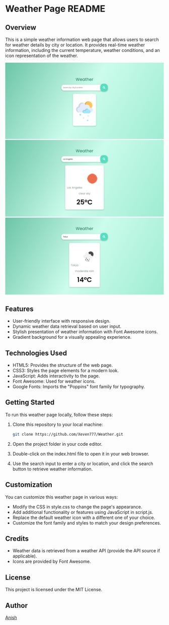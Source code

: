 # Weather Page README

## Overview

This is a simple weather information web page that allows users to search for weather details by city or location. It provides real-time weather information, including the current temperature, weather conditions, and an icon representation of the weather.

![Weather Page Screenshot](img/Site.png)
![Los Angeles Screenshot](img/LA.png)![Tokyo Screenshot](img/Tokyo.png)

## Features

- User-friendly interface with responsive design.
- Dynamic weather data retrieval based on user input.
- Stylish presentation of weather information with Font Awesome icons.
- Gradient background for a visually appealing experience.

## Technologies Used

- HTML5: Provides the structure of the web page.
- CSS3: Styles the page elements for a modern look.
- JavaScript: Adds interactivity to the page.
- Font Awesome: Used for weather icons.
- Google Fonts: Imports the "Poppins" font family for typography.

## Getting Started

To run this weather page locally, follow these steps:

1. Clone this repository to your local machine:

   ```bash
   git clone https://github.com/Xeven777/Weather.git
   ```
2. Open the project folder in your code editor.

3. Double-click on the index.html file to open it in your web browser.

4. Use the search input to enter a city or location, and click the search button to retrieve weather information.

## Customization
You can customize this weather page in various ways:

- Modify the CSS in style.css to change the page's appearance.
- Add additional functionality or features using JavaScript in script.js.
- Replace the default weather icon with a different one of your choice.
- Customize the font family and styles to match your design preferences.

## Credits
- Weather data is retrieved from a weather API (provide the API source if applicable).
- Icons are provided by Font Awesome.

## License
This project is licensed under the MIT License.

## Author
[Anish](https://github.com/Xeven777)
